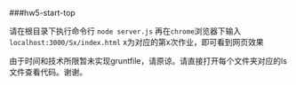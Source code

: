 ###hw5-start-top

请在根目录下执行命令行 `node server.js` 再在`chrome`浏览器下输入 `localhost:3000/Sx/index.html` x为对应的第x次作业，即可看到网页效果

由于时间和技术所限暂未实现gruntfile，请原谅。请直接打开每个文件夹对应的ls文件查看代码。谢谢。